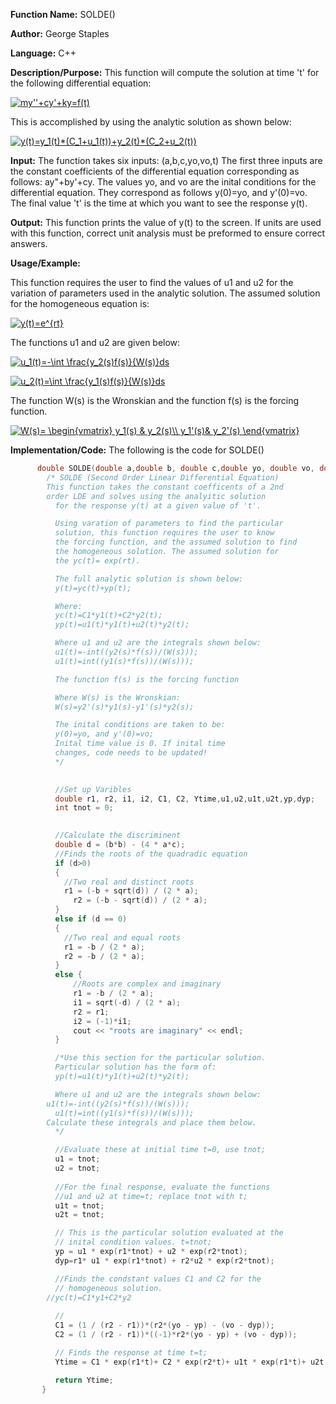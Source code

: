 **Function Name:**           SOLDE()

**Author:** George Staples

**Language:** C++

**Description/Purpose:** This function will compute the solution at time 't' for the following differential equation:

<a href="https://www.codecogs.com/eqnedit.php?latex=my''&plus;cy'&plus;ky=f(t)" target="_blank"><img src="https://latex.codecogs.com/gif.latex?my''&plus;cy'&plus;ky=f(t)" title="my''+cy'+ky=f(t)" /></a>

This is accomplished by using the analytic solution as shown below:

<a href="https://www.codecogs.com/eqnedit.php?latex=y(t)=y_1(t)*(C_1&plus;u_1(t))&plus;y_2(t)*(C_2&plus;u_2(t))" target="_blank"><img src="https://latex.codecogs.com/gif.latex?y(t)=y_1(t)*(C_1&plus;u_1(t))&plus;y_2(t)*(C_2&plus;u_2(t))" title="y(t)=y_1(t)*(C_1+u_1(t))+y_2(t)*(C_2+u_2(t))" /></a>

**Input:** The function takes six inputs: (a,b,c,yo,vo,t) The first three inputs are the constant
coefficients of the differential equation corresponding as follows: ay"+by'+cy. The values yo, and vo
are the inital conditions for the differential equation. They correspond as follows y(0)=yo, and y'(0)=vo.
The final value 't' is the time at which you want to see the response y(t).

**Output:** This function prints the value of y(t) to the screen. If units are used with this function,
correct unit analysis must be preformed to ensure correct answers.

**Usage/Example:**

This function requires the user to find the values of u1 and u2 for the variation of parameters
used in the analytic solution. The assumed solution for the homogeneous equation is: 

<a href="https://www.codecogs.com/eqnedit.php?latex=y(t)=e^{rt}" target="_blank"><img src="https://latex.codecogs.com/gif.latex?y(t)=e^{rt}" title="y(t)=e^{rt}" /></a>

The functions u1 and u2 are given below:

<a href="https://www.codecogs.com/eqnedit.php?latex=u_1(t)=-\int&space;\frac{y_2(s)f(s)}{W(s)}ds" target="_blank"><img src="https://latex.codecogs.com/gif.latex?u_1(t)=-\int&space;\frac{y_2(s)f(s)}{W(s)}ds" title="u_1(t)=-\int \frac{y_2(s)f(s)}{W(s)}ds" /></a>

<a href="https://www.codecogs.com/eqnedit.php?latex=u_2(t)=\int&space;\frac{y_1(s)f(s)}{W(s)}ds" target="_blank"><img src="https://latex.codecogs.com/gif.latex?u_2(t)=\int&space;\frac{y_1(s)f(s)}{W(s)}ds" title="u_2(t)=\int \frac{y_1(s)f(s)}{W(s)}ds" /></a>

The function W(s) is the Wronskian and the function f(s) is the forcing function.

<a href="https://www.codecogs.com/eqnedit.php?latex=W(s)=&space;\begin{vmatrix}&space;y_1(s)&space;&&space;y_2(s)\\&space;y_1'(s)&&space;y_2'(s)&space;\end{vmatrix}" target="_blank"><img src="https://latex.codecogs.com/gif.latex?W(s)=&space;\begin{vmatrix}&space;y_1(s)&space;&&space;y_2(s)\\&space;y_1'(s)&&space;y_2'(s)&space;\end{vmatrix}" title="W(s)= \begin{vmatrix} y_1(s) & y_2(s)\\ y_1'(s)& y_2'(s) \end{vmatrix}" /></a>


**Implementation/Code:** The following is the code for SOLDE()
```c++
      double SOLDE(double a,double b, double c,double yo, double vo, double t) {
      	/* SOLDE (Second Order Linear Differential Equation)
      	This function takes the constant coefficents of a 2nd
      	order LDE and solves using the analyitic solution
	      for the response y(t) at a given value of 't'.

	      Using varation of parameters to find the particular
	      solution, this function requires the user to know 
	      the forcing function, and the assumed solution to find
	      the homogeneous solution. The assumed solution for 
	      the yc(t)= exp(rt).

	      The full analytic solution is shown below:
	      y(t)=yc(t)+yp(t);

	      Where:
	      yc(t)=C1*y1(t)+C2*y2(t);
	      yp(t)=u1(t)*y1(t)+u2(t)*y2(t);

	      Where u1 and u2 are the integrals shown below:
	      u1(t)=-int((y2(s)*f(s))/(W(s)));
	      u1(t)=int((y1(s)*f(s))/(W(s)));

	      The function f(s) is the forcing function

	      Where W(s) is the Wronskian:
	      W(s)=y2'(s)*y1(s)-y1'(s)*y2(s);

	      The inital conditions are taken to be:
	      y(0)=yo, and y'(0)=vo;
	      Inital time value is 0. If inital time
	      changes, code needs to be updated!
	      */

	
	      //Set up Varibles
	      double r1, r2, i1, i2, C1, C2, Ytime,u1,u2,u1t,u2t,yp,dyp;
	      int tnot = 0;

	
	      //Calculate the discriminent
	      double d = (b*b) - (4 * a*c);
	      //Finds the roots of the quadradic equation
	      if (d>0)
	      {
      		//Two real and distinct roots
	      	r1 = (-b + sqrt(d)) / (2 * a);
		      r2 = (-b - sqrt(d)) / (2 * a);
	      }
	      else if (d == 0)
	      {
      		//Two real and equal roots
      		r1 = -b / (2 * a);
	      	r2 = -b / (2 * a);
	      }
	      else {
		      //Roots are complex and imaginary
		      r1 = -b / (2 * a);
		      i1 = sqrt(-d) / (2 * a);
		      r2 = r1;
		      i2 = (-1)*i1;
		      cout << "roots are imaginary" << endl;
	      }

	      /*Use this section for the particular solution.
	      Particular solution has the form of:
	      yp(t)=u1(t)*y1(t)+u2(t)*y2(t);

	      Where u1 and u2 are the integrals shown below:
      	u1(t)=-int((y2(s)*f(s))/(W(s)));
	      u1(t)=int((y1(s)*f(s))/(W(s)));
      	Calculate these integrals and place them below.
	      */

	      //Evaluate these at initial time t=0, use tnot;
	      u1 = tnot;
	      u2 = tnot;
	
	      //For the final response, evaluate the functions
	      //u1 and u2 at time=t; replace tnot with t;
	      u1t = tnot;
	      u2t = tnot;

	      // This is the particular solution evaluated at the
	      // inital condition values. t=tnot;
	      yp = u1 * exp(r1*tnot) + u2 * exp(r2*tnot);
	      dyp=r1* u1 * exp(r1*tnot) + r2*u2 * exp(r2*tnot);

	      //Finds the condstant values C1 and C2 for the
	      // homogeneous solution. 
      	//yc(t)=C1*y1+C2*y2
	
	      //
	      C1 = (1 / (r2 - r1))*(r2*(yo - yp) - (vo - dyp));
	      C2 = (1 / (r2 - r1))*((-1)*r2*(yo - yp) + (vo - dyp));

	      // Finds the response at time t=t;
	      Ytime = C1 * exp(r1*t)+ C2 * exp(r2*t)+ u1t * exp(r1*t)+ u2t * exp(r1*t);

	      return Ytime;
       }
```
